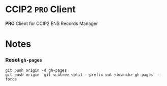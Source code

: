 # CCIP2 `PRO` Client

**PRO** Client for CCIP2 ENS Records Manager

# Notes

### Reset `gh-pages`

```shell
git push origin -d gh-pages
git push origin `git subtree split --prefix out <branch> gh-pages` --force
```
